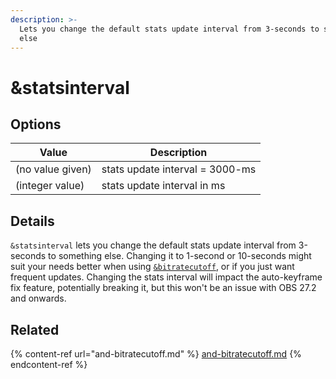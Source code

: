 ```yaml
---
description: >-
  Lets you change the default stats update interval from 3-seconds to something
  else
---
```


# \&statsinterval

## Options

| Value            | Description                     |
| ---------------- | ------------------------------- |
| (no value given) | stats update interval = 3000-ms |
| (integer value)  | stats update interval in ms     |

## Details

`&statsinterval` lets you change the default stats update interval from 3-seconds to something else. Changing it to 1-second or 10-seconds might suit your needs better when using [`&bitratecutoff`](and-bitratecutoff.md), or if you just want frequent updates. Changing the stats interval will impact the auto-keyframe fix feature, potentially breaking it, but this won't be an issue with OBS 27.2 and onwards.

## Related

{% content-ref url="and-bitratecutoff.md" %}
[and-bitratecutoff.md](and-bitratecutoff.md)
{% endcontent-ref %}
